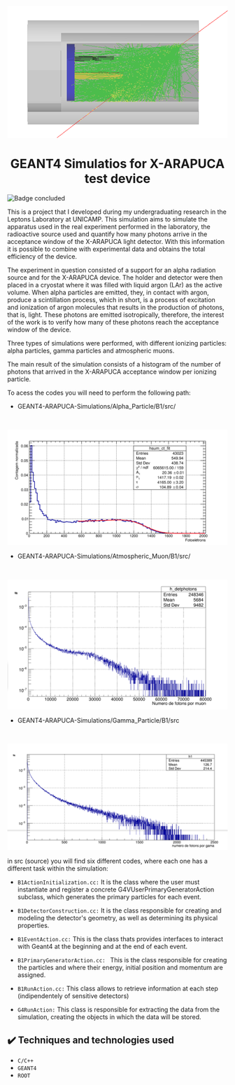 
<br>
<p align="center">
  <img src="https://github.com/ramosrafaela/GEANT4-ARAPUCA-Simulations/blob/main/figures/muon_2_1.png" />
</p>


<h1 align="center"> GEANT4 Simulatios for X-ARAPUCA test device </h1>

![Badge concluded](http://img.shields.io/static/v1?label=STATUS&message=CONCLUDED&color=GREEN&style=for-the-badge)

This is a project that I developed during my undergraduating research in the Leptons Laboratory at UNICAMP. This simulation aims to simulate the apparatus used in the real experiment performed in the laboratory, the radioactive source used and quantify how many photons arrive in the acceptance window of the X-ARAPUCA light detector. With this information it is possible to combine with experimental data and obtains the total efficiency of the device.

The experiment in question consisted of a support for an alpha radiation source and for the X-ARAPUCA device. The holder and detector were then placed in a cryostat where it was filled with liquid argon (LAr) as the active volume. When alpha particles are emitted, they, in contact with argon, produce a scintillation process, which in short, is a process of excitation and ionization of argon molecules that results in the production of photons, that is, light. These photons are emitted isotropically, therefore, the interest of the work is to verify how many of these photons reach the acceptance window of the device.

Three types of simulations were performed, with different ionizing particles: alpha particles, gamma particles and atmospheric muons.

The main result of the simulation consists of a histogram of the number of photons that arrived in the X-ARAPUCA acceptance window per ionizing particle.

To acess the codes you will need to perform the following path: 

- GEANT4-ARAPUCA-Simulations/Alpha_Particle/B1/src/

<br>
<p align="center">
  <img src="https://github.com/ramosrafaela/GEANT4-ARAPUCA-Simulations/blob/main/figures/fit_alpha.png" width="600" />
</p>

- GEANT4-ARAPUCA-Simulations/Atmospheric_Muon/B1/src/

<br>
<p align="center">
  <img src="https://github.com/ramosrafaela/GEANT4-ARAPUCA-Simulations/blob/main/figures/detPhotons_log.png" width="600" />
</p>

- GEANT4-ARAPUCA-Simulations/Gamma_Particle/B1/src

<br>
<p align="center">
  <img src="https://github.com/ramosrafaela/GEANT4-ARAPUCA-Simulations/blob/main/figures/gamma_5M_log.png" width="600" />
</p>


in src (source) you will find six different codes, where each one has a different task within the simulation:

- ``B1ActionInitialization.cc:`` It is the class where the user must instantiate and register a concrete G4VUserPrimaryGeneratorAction subclass, which generates the primary particles for each event.
- ``B1DetectorConstruction.cc:`` It is the class responsible for creating and modeling the detector's geometry, as well as determining its physical properties.
- ``B1EventAction.cc:`` This is the class thats provides interfaces to interact with Geant4 at the beginning and at the end of each event.

- ``B1PrimaryGeneratorAction.cc: `` This is the class responsible for creating the particles and where their energy, initial position and momentum are assigned.
 
- ``B1RunAction.cc:`` This class allows to retrieve information at each step (indipendentely of sensitive detectors)
- ``G4RunAction:`` This class is responsible for extracting the data from the simulation, creating the objects in which the data will be stored.

## ✔️ Techniques and technologies used

- ``C/C++``
- ``GEANT4``
- ``ROOT``
